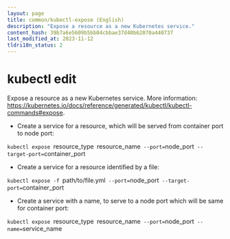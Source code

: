 ```yaml
---
layout: page
title: common/kubectl-expose (English)
description: "Expose a resource as a new Kubernetes service."
content_hash: 39b7a6e5609b5bb04cbbae37d40b62070a440737
last_modified_at: 2023-11-12
tldri18n_status: 2
---
```

# kubectl edit

Expose a resource as a new Kubernetes service.
More information: <https://kubernetes.io/docs/reference/generated/kubectl/kubectl-commands#expose>.

- Create a service for a resource, which will be served from container port to node port:

`kubectl expose `<span class="tldr-var badge badge-pill bg-dark-lm bg-white-dm text-white-lm text-dark-dm font-weight-bold">resource_type</span>` `<span class="tldr-var badge badge-pill bg-dark-lm bg-white-dm text-white-lm text-dark-dm font-weight-bold">resource_name</span>` --port=`<span class="tldr-var badge badge-pill bg-dark-lm bg-white-dm text-white-lm text-dark-dm font-weight-bold">node_port</span>` --target-port=`<span class="tldr-var badge badge-pill bg-dark-lm bg-white-dm text-white-lm text-dark-dm font-weight-bold">container_port</span>

- Create a service for a resource identified by a file:

`kubectl expose -f `<span class="tldr-var badge badge-pill bg-dark-lm bg-white-dm text-white-lm text-dark-dm font-weight-bold">path/to/file.yml</span>` --port=`<span class="tldr-var badge badge-pill bg-dark-lm bg-white-dm text-white-lm text-dark-dm font-weight-bold">node_port</span>` --target-port=`<span class="tldr-var badge badge-pill bg-dark-lm bg-white-dm text-white-lm text-dark-dm font-weight-bold">container_port</span>

- Create a service with a name, to serve to a node port which will be same for container port:

`kubectl expose `<span class="tldr-var badge badge-pill bg-dark-lm bg-white-dm text-white-lm text-dark-dm font-weight-bold">resource_type</span>` `<span class="tldr-var badge badge-pill bg-dark-lm bg-white-dm text-white-lm text-dark-dm font-weight-bold">resource_name</span>` --port=`<span class="tldr-var badge badge-pill bg-dark-lm bg-white-dm text-white-lm text-dark-dm font-weight-bold">node_port</span>` --name=`<span class="tldr-var badge badge-pill bg-dark-lm bg-white-dm text-white-lm text-dark-dm font-weight-bold">service_name</span>
